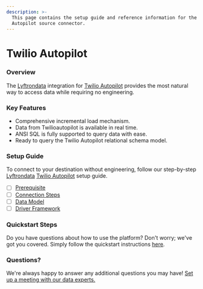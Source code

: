 ```yaml
---
description: >-
  This page contains the setup guide and reference information for the Twilio
  Autopilot source connector.
---
```


# Twilio Autopilot

### Overview

The [Lyftrondata](https://www.lyftrondata.com/) integration for [Twilio Autopilot](https://www.lyftrondata.com/integration/business-analytics/twillio/) provides the most natural way to access data while requiring no engineering.

### Key Features

* Comprehensive incremental load mechanism.
* Data from Twilioautopilot is available in real time.
* ANSI SQL is fully supported to query data with ease.
* Ready to query the Twilio Autopilot relational schema model.

### Setup Guide

To connect to your destination without engineering, follow our step-by-step [Lyftrondata](https://www.lyftrondata.com/) [Twilio Autopilot](https://www.lyftrondata.com/integration/business-analytics/twillio/) setup guide.

* [ ] [Prerequisite](prerequisite.md)
* [ ] [Connection Steps](connection-steps.md)
* [ ] [Data Model](data-model/erd.md)
* [ ] [Driver Framework](driver-framework/)

### Quickstart Steps

Do you have questions about how to use the platform? Don't worry; we've got you covered. Simply follow the quickstart instructions [here](broken-reference).

### Questions? <a href="#questions" id="questions"></a>

We're always happy to answer any additional questions you may have! [Set up a meeting with our data experts.](https://www.lyftrondata.com/book-a-meeting/)
